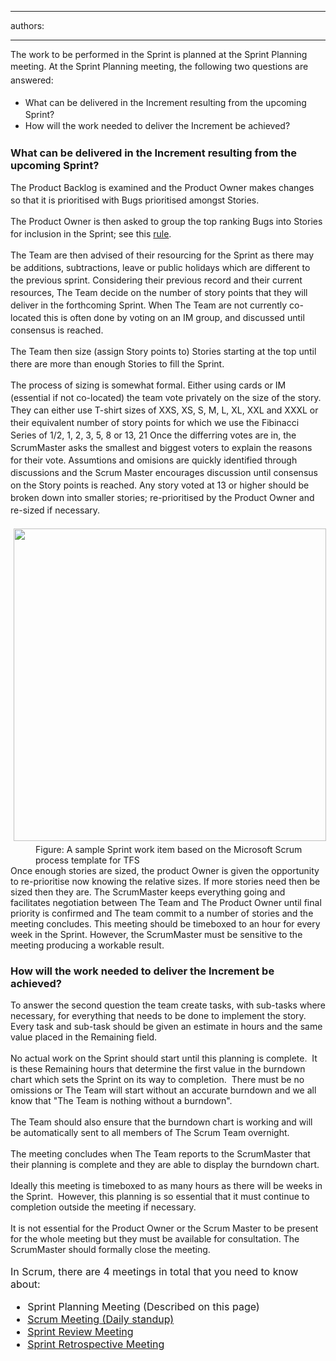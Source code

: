 

---
authors:

---




<span class='intro'> 
  <p>The work to be performed in the Sprint is planned at the Sprint Planning​ meeting.&#160;<span style="line-height&#58;1.6;">At the Sprint Planning meeting, the following two questions are answered&#58;</span></p><ul><li><span style="line-height&#58;20px;">​</span><span style="line-height&#58;20px;">What can be delivered in the Increment resulting from the upcoming Sprint?</span></li><li><span style="line-height&#58;20px;"></span><span style="line-height&#58;20px;">How will the work needed to deliver the Increment be achieved?​</span></li></ul>
 </span>

<h3 class="ssw15-rteElement-H3">What can​ be delivered in the Increment resulting from the upcoming Sprint?</h3><p></p><p style="line-height&#58;20px;">The Product Backlog is examined and the Product Owner makes changes so that it is prioritised with Bugs&#160;prioritised amongst Stories.</p><p style="line-height&#58;20px;">The Product Owner is then asked to group the top ranking Bugs into Stories for inclusion in the Sprint; see this&#160;<a shape="rect" href="/Management/RulesToBetterScrumUsingTFS/Pages/BugsontheProductBacklog.aspx">rule</a>.</p><p style="line-height&#58;20px;">The Team are then advised of their resourcing for the Sprint as there may be additions, subtractions, leave or public holidays which are different to the previous sprint. Considering their previous record and their current resources, The Team decide on the number of story points that they will deliver in the forthcoming Sprint. When The Team are not currently co-located this is often done by voting on an IM group, and discussed until consensus is reached.</p><p style="line-height&#58;20px;">The Team then size (assign Story points to) Stories starting at the top until there are more than enough Stories to fill the Sprint.</p><p style="line-height&#58;20px;">The process of sizing is somewhat formal. Either using cards or IM (essential if not co-located) the team vote privately on the size of the story. They can either use T-shirt sizes of XXS, XS, S, M, L, XL, XXL and XXXL or their equivalent number of story points for which we use the Fibinacci Series of 1/2, 1, 2, 3, 5, 8 or 13, 21 Once the differring votes are in, the ScrumMaster asks the smallest and biggest voters to explain the reasons for their vote. Assumtions and omisions are quickly identified through discussions and the Scrum Master encourages discussion until consensus on the Story points is reached. Any story voted at 13 or higher should be broken down into smaller stories; re-prioritised by the Product Owner and re-sized if necessary.</p><dl><dt>
      <img width="500" class="ms-rteCustom-ImageArea" src="/Management/RulesToBetterScrumUsingTFS/PublishingImages/SprintWorkItem.jpg" alt="" style="margin&#58;5px;" />
   </dt><dd class="ms-rteCustom-FigureNormal">Figure&#58; A sample Sprint work item based on the&#160;Microsoft Scrum process template for TFS</dd><div>Once enough stories are sized, the product Owner is given the opportunity to re-prioritise now knowing the relative sizes. If more stories need then be sized then they are. The ScrumMaster keeps everything going and facilitates negotiation between The Team and The Product Owner until final priority is confirmed and The team&#160;commit to a number of stories and the meeting concludes.
      This meeting should be timeboxed to an hour for every week in the Sprint. However, the ScrumMaster must be sensitive to the meeting producing a workable result.​
      
   </div>
</dl><h3 class="ssw15-rteElement-H3">​How will the work needed to deliver the Increment be achieved?​​<br></h3><div>To answer the second question&#160;the team create tasks, with sub-tasks where necessary, for everything that needs to be done to implement the story.&#160; Every task and sub-task&#160;should be given an estimate&#160;in hours and the same value placed in the Remaining field.<br></div> 
<br> No actual work on the Sprint should start until this planning is complete.&#160; It is these Remaining hours that determine the first value in the burndown chart which sets the Sprint on its way to completion.&#160; There must be no omissions or The Team will start without an accurate burndown and we all know that &quot;The Team is nothing without a burndown&quot;.<br> 
<br> The Team should also ensure that the burndown chart is working and will be automatically sent to all members of The Scrum Team&#160;overnight.&#160; 
<br> 
<br> The meeting concludes when The Team reports to the ScrumMaster that their planning is complete and they are able to display the burndown chart.<br> 
<br> Ideally this meeting is timeboxed to as many hours as there will be weeks in the Sprint.&#160; However, this planning is so essential that it must continue to completion outside the meeting if necessary. 
<br> 
<br> It is not essential for the Product Owner or the Scrum Master to be present for the whole meeting but they must be available for consultation. The ScrumMaster should formally close the meeting.&#160;<br> 
<br> 
<font class="ms-rteCustom-GreyBox" size="+0">In Scrum, there are 4 meetings in total that you need to know about&#58; 
   <ul><li>Sprint Planning Meeting (Described on&#160;this page) </li><li>
         <a shape="rect" href="/Management/RulesToBetterScrumUsingTFS/Pages/DailyScrumUpdateTasks.aspx" title="Update tasks before Daily Scrum Meeting" target="_blank">Scrum Meeting (Daily standup)</a> </li><li>
         <a shape="rect" href="/Management/RulesToBetterScrumUsingTFS/Pages/SprintReviewMeeting.aspx" title="Sprint Review Meeting" target="_blank">Sprint Review Meeting</a> </li><li>
         <a shape="rect" href="/Management/RulesToBetterScrumUsingTFS/Pages/RetrospectiveMeeting.aspx" title="Retrospective Meeting" target="_blank">Sprint Retrospective Meeting</a> ​</li></ul> </font> 


